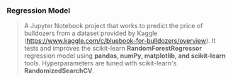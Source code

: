 ###  Regression Model 
  > A Jupyter Notebook project that works to predict the price of bulldozers from a dataset provided by Kaggle (https://www.kaggle.com/c/bluebook-for-bulldozers/overview). 
  > It tests and improves the scikit-learn **RandomForestRegressor** regression model using **pandas, numPy, matplotlib, and scikit-learn** tools. Hyperparameters are tuned with scikit-learn's **RandomizedSearchCV**.  
